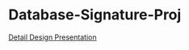 # Database-Signature-Proj
[Detail Design Presentation](https://github.com/ling67/Database-Signature-Proj/blob/main/Restaurant%20Order%20Management%20System.pdf)

